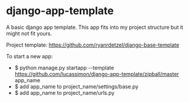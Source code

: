 django-app-template
===================

A basic django app template. This app fits into my project structure but it might not fit yours.

Project template:
https://github.com/ryanrdetzel/django-base-template


To start a new app:
- $ python manage.py startapp --template https://github.com/lucassimon/django-app-template/zipball/master app_name 
- $ add app_name to project_name/settings/base.py
- $ add app_name to project_name/urls.py
